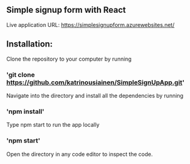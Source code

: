 ## Simple signup form with React

Live application URL:
https://simplesignupform.azurewebsites.net/

## Installation:

Clone the repository to your computer by running
### 'git clone https://github.com/katrinousiainen/SimpleSignUpApp.git'

Navigate into the directory and install all the dependencies by running
### 'npm install'

Type npm start to run the app locally
### 'npm start'

Open the directory in any code editor to inspect the code. 
